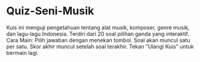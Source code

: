 # Quiz-Seni-Musik
Kuis ini menguji pengetahuan tentang alat musik, komposer, genre musik, dan lagu-lagu Indonesia. Terdiri dari 20 soal pilihan ganda yang interaktif.  Cara Main:  Pilih jawaban dengan menekan tombol.  Soal akan muncul satu per satu.  Skor akhir muncul setelah soal terakhir.  Tekan “Ulangi Kuis” untuk bermain lagi.
